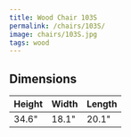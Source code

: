 ```yaml
---
title: Wood Chair 103S
permalink: /chairs/103S/
image: chairs/103S.jpg
tags: wood
---
```



## Dimensions

Height | Width | Length
-------|-------|-------
34.6"  | 18.1" | 20.1"